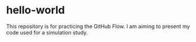 # hello-world
This repository is for practicing the GitHub Flow.
I am aiming to present my code used for a simulation study.
